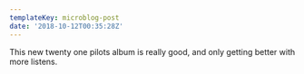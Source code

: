 ```yaml
---
templateKey: microblog-post
date: '2018-10-12T00:35:28Z'
---
```


This new twenty one pilots album is really good, and only getting better with more listens.


